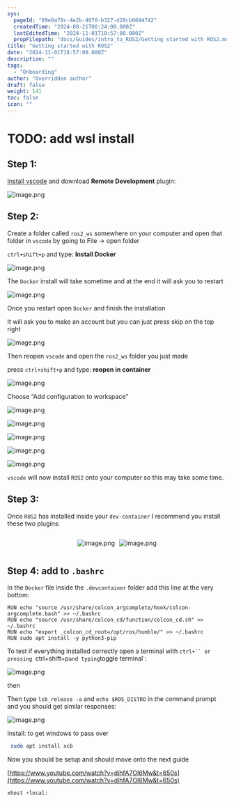 ```yaml
---
sys:
  pageId: "89e0a78c-4e2b-4070-b327-d28cb0694742"
  createdTime: "2024-08-21T00:24:00.000Z"
  lastEditedTime: "2024-11-01T18:57:00.000Z"
  propFilepath: "docs/Guides/intro_to_ROS2/Getting started with ROS2.md"
title: "Getting started with ROS2"
date: "2024-11-01T18:57:00.000Z"
description: ""
tags:
  - "Onboarding"
author: "Overridden author"
draft: false
weight: 141
toc: false
icon: ""
---
```


# TODO: add wsl install

## Step 1:

[Install vscode](https://code.visualstudio.com/download) and download **Remote Development** plugin:

![image.png](https://prod-files-secure.s3.us-west-2.amazonaws.com/d518164a-d88e-44d1-a4ee-3adb3bd8bce0/efb52993-1881-4a40-b95e-6f020334f022/image.png?X-Amz-Algorithm=AWS4-HMAC-SHA256&X-Amz-Content-Sha256=UNSIGNED-PAYLOAD&X-Amz-Credential=ASIAZI2LB466XS6UO23M%2F20250325%2Fus-west-2%2Fs3%2Faws4_request&X-Amz-Date=20250325T210723Z&X-Amz-Expires=3600&X-Amz-Security-Token=IQoJb3JpZ2luX2VjELT%2F%2F%2F%2F%2F%2F%2F%2F%2F%2FwEaCXVzLXdlc3QtMiJGMEQCIFU3NMvTrkZS53JKqE9qmR3VDtdvqt0IWAFAmEnxEZoJAiBlHlvMxNHOMjpXz5UTxPQtG%2FaViFLweGC%2F7%2BzTHFxfzSr%2FAwgdEAAaDDYzNzQyMzE4MzgwNSIMxxErv2q8ahBhhhwsKtwD%2BQ%2BOq7AbgppUCouj3J9S1gKmyPQSmR8jEcv1j%2BB7mZukAOs5q55AqGaCFJLCJ7ze4ixMkuKPk6x0bOcQyDXzgxvbFjA1zXrKtllT0c%2FUsPcmzj6k4qNr4TvQRQc5SRr34TEH25cAjwSlTJtED2WOVoBIefgR%2FSc5ToMLDJyOtx9YTIcV3C4T2QCZq1E%2B8i3ZTqmrZkEQeCTalkMgmDkSqE2LrqhJThUQiOeyX6Oa8ejBlunoz%2BPv0EGHJ9YBH5%2FC9AMSlauiLugxKqtlUI%2BrWX4lhv6EZvzM7SHnfEGF8deeQEfTHu%2BHvBkh10VOnab6%2FcW1cf4xw8oGFH6B4CAMW3eKJki3EaxaZaHINcmzSiKE9xOfMJzVSn0byBhCbuvze1%2FvPQgpm52NIk7At7S2ZABhavXEKcg0IQDuOMVuFDu9wVDWeO%2FC%2BCL3IHlpPasl%2FT1LLKxN90OOHd7qsxbUUCyUCdsl%2B%2FbKaa2m14R1mPgO%2FJDGinx%2BCz3eDIHJrwEJlxkLTGwOgp8qM%2FPq%2BlJWYVUxqPxDvY%2BZm2MbyZs1qNbb9RxPlC1xC8TMLcqA2CcHNLXycW%2FWfHHh6Y7foUrs2tyNXYurHO7ic13YK4YvOZuRCrw3Pf5eVuF66jIwz5iMvwY6pgFz0STtJHWRoSwncqFG09ivUuMfjgeMbkbGRjIcucS18ngvkJir7t8L1VLs1NBHMEXfSX2kYmFW%2FNSCd%2FGnQpA%2FRDq1dU9O%2BU%2BSEA%2BFvYGmIEVhhH8kAeT6E92SX9Kos2M%2FSiKgJNw4Nc4P5jFBW2Y6fR6whWWbN0lwuERgkJFaZROnvrGCKpVJRD%2FjXSnmpBcr3Jvd9WZXBwmEkwFzEwbKo01E4160&X-Amz-Signature=5d48f6a9362a27517f97b26f8fcf8ac0e81668d7c05252f1d9157d7e08ba184e&X-Amz-SignedHeaders=host&x-id=GetObject)

## Step 2:

Create a folder called `ros2_ws` somewhere on your computer and open that folder in `vscode` by going to File → open folder 

`ctrl+shift+p` and type: **Install Docker**

![image.png](https://prod-files-secure.s3.us-west-2.amazonaws.com/d518164a-d88e-44d1-a4ee-3adb3bd8bce0/2269dc0e-1cd5-47ff-bceb-c04ad9b2eab0/image.png?X-Amz-Algorithm=AWS4-HMAC-SHA256&X-Amz-Content-Sha256=UNSIGNED-PAYLOAD&X-Amz-Credential=ASIAZI2LB466XS6UO23M%2F20250325%2Fus-west-2%2Fs3%2Faws4_request&X-Amz-Date=20250325T210723Z&X-Amz-Expires=3600&X-Amz-Security-Token=IQoJb3JpZ2luX2VjELT%2F%2F%2F%2F%2F%2F%2F%2F%2F%2FwEaCXVzLXdlc3QtMiJGMEQCIFU3NMvTrkZS53JKqE9qmR3VDtdvqt0IWAFAmEnxEZoJAiBlHlvMxNHOMjpXz5UTxPQtG%2FaViFLweGC%2F7%2BzTHFxfzSr%2FAwgdEAAaDDYzNzQyMzE4MzgwNSIMxxErv2q8ahBhhhwsKtwD%2BQ%2BOq7AbgppUCouj3J9S1gKmyPQSmR8jEcv1j%2BB7mZukAOs5q55AqGaCFJLCJ7ze4ixMkuKPk6x0bOcQyDXzgxvbFjA1zXrKtllT0c%2FUsPcmzj6k4qNr4TvQRQc5SRr34TEH25cAjwSlTJtED2WOVoBIefgR%2FSc5ToMLDJyOtx9YTIcV3C4T2QCZq1E%2B8i3ZTqmrZkEQeCTalkMgmDkSqE2LrqhJThUQiOeyX6Oa8ejBlunoz%2BPv0EGHJ9YBH5%2FC9AMSlauiLugxKqtlUI%2BrWX4lhv6EZvzM7SHnfEGF8deeQEfTHu%2BHvBkh10VOnab6%2FcW1cf4xw8oGFH6B4CAMW3eKJki3EaxaZaHINcmzSiKE9xOfMJzVSn0byBhCbuvze1%2FvPQgpm52NIk7At7S2ZABhavXEKcg0IQDuOMVuFDu9wVDWeO%2FC%2BCL3IHlpPasl%2FT1LLKxN90OOHd7qsxbUUCyUCdsl%2B%2FbKaa2m14R1mPgO%2FJDGinx%2BCz3eDIHJrwEJlxkLTGwOgp8qM%2FPq%2BlJWYVUxqPxDvY%2BZm2MbyZs1qNbb9RxPlC1xC8TMLcqA2CcHNLXycW%2FWfHHh6Y7foUrs2tyNXYurHO7ic13YK4YvOZuRCrw3Pf5eVuF66jIwz5iMvwY6pgFz0STtJHWRoSwncqFG09ivUuMfjgeMbkbGRjIcucS18ngvkJir7t8L1VLs1NBHMEXfSX2kYmFW%2FNSCd%2FGnQpA%2FRDq1dU9O%2BU%2BSEA%2BFvYGmIEVhhH8kAeT6E92SX9Kos2M%2FSiKgJNw4Nc4P5jFBW2Y6fR6whWWbN0lwuERgkJFaZROnvrGCKpVJRD%2FjXSnmpBcr3Jvd9WZXBwmEkwFzEwbKo01E4160&X-Amz-Signature=840cda443b675ed9d8b96eaf096c3f3f2c94fb34957f0d92869f3e55436a2f9d&X-Amz-SignedHeaders=host&x-id=GetObject)

The `Docker` install will take sometime and at the end it will ask you to restart

![image.png](https://prod-files-secure.s3.us-west-2.amazonaws.com/d518164a-d88e-44d1-a4ee-3adb3bd8bce0/ed233f78-be33-4b1f-b89c-9c346c0e961e/image.png?X-Amz-Algorithm=AWS4-HMAC-SHA256&X-Amz-Content-Sha256=UNSIGNED-PAYLOAD&X-Amz-Credential=ASIAZI2LB466XS6UO23M%2F20250325%2Fus-west-2%2Fs3%2Faws4_request&X-Amz-Date=20250325T210723Z&X-Amz-Expires=3600&X-Amz-Security-Token=IQoJb3JpZ2luX2VjELT%2F%2F%2F%2F%2F%2F%2F%2F%2F%2FwEaCXVzLXdlc3QtMiJGMEQCIFU3NMvTrkZS53JKqE9qmR3VDtdvqt0IWAFAmEnxEZoJAiBlHlvMxNHOMjpXz5UTxPQtG%2FaViFLweGC%2F7%2BzTHFxfzSr%2FAwgdEAAaDDYzNzQyMzE4MzgwNSIMxxErv2q8ahBhhhwsKtwD%2BQ%2BOq7AbgppUCouj3J9S1gKmyPQSmR8jEcv1j%2BB7mZukAOs5q55AqGaCFJLCJ7ze4ixMkuKPk6x0bOcQyDXzgxvbFjA1zXrKtllT0c%2FUsPcmzj6k4qNr4TvQRQc5SRr34TEH25cAjwSlTJtED2WOVoBIefgR%2FSc5ToMLDJyOtx9YTIcV3C4T2QCZq1E%2B8i3ZTqmrZkEQeCTalkMgmDkSqE2LrqhJThUQiOeyX6Oa8ejBlunoz%2BPv0EGHJ9YBH5%2FC9AMSlauiLugxKqtlUI%2BrWX4lhv6EZvzM7SHnfEGF8deeQEfTHu%2BHvBkh10VOnab6%2FcW1cf4xw8oGFH6B4CAMW3eKJki3EaxaZaHINcmzSiKE9xOfMJzVSn0byBhCbuvze1%2FvPQgpm52NIk7At7S2ZABhavXEKcg0IQDuOMVuFDu9wVDWeO%2FC%2BCL3IHlpPasl%2FT1LLKxN90OOHd7qsxbUUCyUCdsl%2B%2FbKaa2m14R1mPgO%2FJDGinx%2BCz3eDIHJrwEJlxkLTGwOgp8qM%2FPq%2BlJWYVUxqPxDvY%2BZm2MbyZs1qNbb9RxPlC1xC8TMLcqA2CcHNLXycW%2FWfHHh6Y7foUrs2tyNXYurHO7ic13YK4YvOZuRCrw3Pf5eVuF66jIwz5iMvwY6pgFz0STtJHWRoSwncqFG09ivUuMfjgeMbkbGRjIcucS18ngvkJir7t8L1VLs1NBHMEXfSX2kYmFW%2FNSCd%2FGnQpA%2FRDq1dU9O%2BU%2BSEA%2BFvYGmIEVhhH8kAeT6E92SX9Kos2M%2FSiKgJNw4Nc4P5jFBW2Y6fR6whWWbN0lwuERgkJFaZROnvrGCKpVJRD%2FjXSnmpBcr3Jvd9WZXBwmEkwFzEwbKo01E4160&X-Amz-Signature=f2be25ad86f7985f9aff2bce7e50497916e5804865742094030e9f3315038054&X-Amz-SignedHeaders=host&x-id=GetObject)

Once you restart open `Docker` and finish the installation

It will ask you to make an account but you can just press skip on the top right

![image.png](https://prod-files-secure.s3.us-west-2.amazonaws.com/d518164a-d88e-44d1-a4ee-3adb3bd8bce0/21010ad9-1659-4fd9-9f59-9932a09b2a3d/image.png?X-Amz-Algorithm=AWS4-HMAC-SHA256&X-Amz-Content-Sha256=UNSIGNED-PAYLOAD&X-Amz-Credential=ASIAZI2LB466XS6UO23M%2F20250325%2Fus-west-2%2Fs3%2Faws4_request&X-Amz-Date=20250325T210723Z&X-Amz-Expires=3600&X-Amz-Security-Token=IQoJb3JpZ2luX2VjELT%2F%2F%2F%2F%2F%2F%2F%2F%2F%2FwEaCXVzLXdlc3QtMiJGMEQCIFU3NMvTrkZS53JKqE9qmR3VDtdvqt0IWAFAmEnxEZoJAiBlHlvMxNHOMjpXz5UTxPQtG%2FaViFLweGC%2F7%2BzTHFxfzSr%2FAwgdEAAaDDYzNzQyMzE4MzgwNSIMxxErv2q8ahBhhhwsKtwD%2BQ%2BOq7AbgppUCouj3J9S1gKmyPQSmR8jEcv1j%2BB7mZukAOs5q55AqGaCFJLCJ7ze4ixMkuKPk6x0bOcQyDXzgxvbFjA1zXrKtllT0c%2FUsPcmzj6k4qNr4TvQRQc5SRr34TEH25cAjwSlTJtED2WOVoBIefgR%2FSc5ToMLDJyOtx9YTIcV3C4T2QCZq1E%2B8i3ZTqmrZkEQeCTalkMgmDkSqE2LrqhJThUQiOeyX6Oa8ejBlunoz%2BPv0EGHJ9YBH5%2FC9AMSlauiLugxKqtlUI%2BrWX4lhv6EZvzM7SHnfEGF8deeQEfTHu%2BHvBkh10VOnab6%2FcW1cf4xw8oGFH6B4CAMW3eKJki3EaxaZaHINcmzSiKE9xOfMJzVSn0byBhCbuvze1%2FvPQgpm52NIk7At7S2ZABhavXEKcg0IQDuOMVuFDu9wVDWeO%2FC%2BCL3IHlpPasl%2FT1LLKxN90OOHd7qsxbUUCyUCdsl%2B%2FbKaa2m14R1mPgO%2FJDGinx%2BCz3eDIHJrwEJlxkLTGwOgp8qM%2FPq%2BlJWYVUxqPxDvY%2BZm2MbyZs1qNbb9RxPlC1xC8TMLcqA2CcHNLXycW%2FWfHHh6Y7foUrs2tyNXYurHO7ic13YK4YvOZuRCrw3Pf5eVuF66jIwz5iMvwY6pgFz0STtJHWRoSwncqFG09ivUuMfjgeMbkbGRjIcucS18ngvkJir7t8L1VLs1NBHMEXfSX2kYmFW%2FNSCd%2FGnQpA%2FRDq1dU9O%2BU%2BSEA%2BFvYGmIEVhhH8kAeT6E92SX9Kos2M%2FSiKgJNw4Nc4P5jFBW2Y6fR6whWWbN0lwuERgkJFaZROnvrGCKpVJRD%2FjXSnmpBcr3Jvd9WZXBwmEkwFzEwbKo01E4160&X-Amz-Signature=82b1e1b198ff73a26a27b5aaa01e9d49bc32590d8695350f2ca4104531100aab&X-Amz-SignedHeaders=host&x-id=GetObject)

Then reopen `vscode` and open the `ros2_ws` folder you just made

press `ctrl+shift+p` and type: **reopen in container**

![image.png](https://prod-files-secure.s3.us-west-2.amazonaws.com/d518164a-d88e-44d1-a4ee-3adb3bd8bce0/4e93b8c2-41ad-488c-8095-c74205196118/image.png?X-Amz-Algorithm=AWS4-HMAC-SHA256&X-Amz-Content-Sha256=UNSIGNED-PAYLOAD&X-Amz-Credential=ASIAZI2LB466XS6UO23M%2F20250325%2Fus-west-2%2Fs3%2Faws4_request&X-Amz-Date=20250325T210723Z&X-Amz-Expires=3600&X-Amz-Security-Token=IQoJb3JpZ2luX2VjELT%2F%2F%2F%2F%2F%2F%2F%2F%2F%2FwEaCXVzLXdlc3QtMiJGMEQCIFU3NMvTrkZS53JKqE9qmR3VDtdvqt0IWAFAmEnxEZoJAiBlHlvMxNHOMjpXz5UTxPQtG%2FaViFLweGC%2F7%2BzTHFxfzSr%2FAwgdEAAaDDYzNzQyMzE4MzgwNSIMxxErv2q8ahBhhhwsKtwD%2BQ%2BOq7AbgppUCouj3J9S1gKmyPQSmR8jEcv1j%2BB7mZukAOs5q55AqGaCFJLCJ7ze4ixMkuKPk6x0bOcQyDXzgxvbFjA1zXrKtllT0c%2FUsPcmzj6k4qNr4TvQRQc5SRr34TEH25cAjwSlTJtED2WOVoBIefgR%2FSc5ToMLDJyOtx9YTIcV3C4T2QCZq1E%2B8i3ZTqmrZkEQeCTalkMgmDkSqE2LrqhJThUQiOeyX6Oa8ejBlunoz%2BPv0EGHJ9YBH5%2FC9AMSlauiLugxKqtlUI%2BrWX4lhv6EZvzM7SHnfEGF8deeQEfTHu%2BHvBkh10VOnab6%2FcW1cf4xw8oGFH6B4CAMW3eKJki3EaxaZaHINcmzSiKE9xOfMJzVSn0byBhCbuvze1%2FvPQgpm52NIk7At7S2ZABhavXEKcg0IQDuOMVuFDu9wVDWeO%2FC%2BCL3IHlpPasl%2FT1LLKxN90OOHd7qsxbUUCyUCdsl%2B%2FbKaa2m14R1mPgO%2FJDGinx%2BCz3eDIHJrwEJlxkLTGwOgp8qM%2FPq%2BlJWYVUxqPxDvY%2BZm2MbyZs1qNbb9RxPlC1xC8TMLcqA2CcHNLXycW%2FWfHHh6Y7foUrs2tyNXYurHO7ic13YK4YvOZuRCrw3Pf5eVuF66jIwz5iMvwY6pgFz0STtJHWRoSwncqFG09ivUuMfjgeMbkbGRjIcucS18ngvkJir7t8L1VLs1NBHMEXfSX2kYmFW%2FNSCd%2FGnQpA%2FRDq1dU9O%2BU%2BSEA%2BFvYGmIEVhhH8kAeT6E92SX9Kos2M%2FSiKgJNw4Nc4P5jFBW2Y6fR6whWWbN0lwuERgkJFaZROnvrGCKpVJRD%2FjXSnmpBcr3Jvd9WZXBwmEkwFzEwbKo01E4160&X-Amz-Signature=63d39aa5110566426ec5ce83f3d794e6200983caff85764c3e14f2d59960e8be&X-Amz-SignedHeaders=host&x-id=GetObject)

Choose “Add configuration to workspace”

![image.png](https://prod-files-secure.s3.us-west-2.amazonaws.com/d518164a-d88e-44d1-a4ee-3adb3bd8bce0/9560b282-5060-4989-ba37-97e7b2c22476/image.png?X-Amz-Algorithm=AWS4-HMAC-SHA256&X-Amz-Content-Sha256=UNSIGNED-PAYLOAD&X-Amz-Credential=ASIAZI2LB466XS6UO23M%2F20250325%2Fus-west-2%2Fs3%2Faws4_request&X-Amz-Date=20250325T210723Z&X-Amz-Expires=3600&X-Amz-Security-Token=IQoJb3JpZ2luX2VjELT%2F%2F%2F%2F%2F%2F%2F%2F%2F%2FwEaCXVzLXdlc3QtMiJGMEQCIFU3NMvTrkZS53JKqE9qmR3VDtdvqt0IWAFAmEnxEZoJAiBlHlvMxNHOMjpXz5UTxPQtG%2FaViFLweGC%2F7%2BzTHFxfzSr%2FAwgdEAAaDDYzNzQyMzE4MzgwNSIMxxErv2q8ahBhhhwsKtwD%2BQ%2BOq7AbgppUCouj3J9S1gKmyPQSmR8jEcv1j%2BB7mZukAOs5q55AqGaCFJLCJ7ze4ixMkuKPk6x0bOcQyDXzgxvbFjA1zXrKtllT0c%2FUsPcmzj6k4qNr4TvQRQc5SRr34TEH25cAjwSlTJtED2WOVoBIefgR%2FSc5ToMLDJyOtx9YTIcV3C4T2QCZq1E%2B8i3ZTqmrZkEQeCTalkMgmDkSqE2LrqhJThUQiOeyX6Oa8ejBlunoz%2BPv0EGHJ9YBH5%2FC9AMSlauiLugxKqtlUI%2BrWX4lhv6EZvzM7SHnfEGF8deeQEfTHu%2BHvBkh10VOnab6%2FcW1cf4xw8oGFH6B4CAMW3eKJki3EaxaZaHINcmzSiKE9xOfMJzVSn0byBhCbuvze1%2FvPQgpm52NIk7At7S2ZABhavXEKcg0IQDuOMVuFDu9wVDWeO%2FC%2BCL3IHlpPasl%2FT1LLKxN90OOHd7qsxbUUCyUCdsl%2B%2FbKaa2m14R1mPgO%2FJDGinx%2BCz3eDIHJrwEJlxkLTGwOgp8qM%2FPq%2BlJWYVUxqPxDvY%2BZm2MbyZs1qNbb9RxPlC1xC8TMLcqA2CcHNLXycW%2FWfHHh6Y7foUrs2tyNXYurHO7ic13YK4YvOZuRCrw3Pf5eVuF66jIwz5iMvwY6pgFz0STtJHWRoSwncqFG09ivUuMfjgeMbkbGRjIcucS18ngvkJir7t8L1VLs1NBHMEXfSX2kYmFW%2FNSCd%2FGnQpA%2FRDq1dU9O%2BU%2BSEA%2BFvYGmIEVhhH8kAeT6E92SX9Kos2M%2FSiKgJNw4Nc4P5jFBW2Y6fR6whWWbN0lwuERgkJFaZROnvrGCKpVJRD%2FjXSnmpBcr3Jvd9WZXBwmEkwFzEwbKo01E4160&X-Amz-Signature=36aa21d6daa962dd84ac1f2b6955f3681f5874b84873ec534028e728bb7a91d7&X-Amz-SignedHeaders=host&x-id=GetObject)

![image.png](https://prod-files-secure.s3.us-west-2.amazonaws.com/d518164a-d88e-44d1-a4ee-3adb3bd8bce0/2ee63f81-886b-48e8-a553-dc6e5eac99e4/image.png?X-Amz-Algorithm=AWS4-HMAC-SHA256&X-Amz-Content-Sha256=UNSIGNED-PAYLOAD&X-Amz-Credential=ASIAZI2LB466XS6UO23M%2F20250325%2Fus-west-2%2Fs3%2Faws4_request&X-Amz-Date=20250325T210723Z&X-Amz-Expires=3600&X-Amz-Security-Token=IQoJb3JpZ2luX2VjELT%2F%2F%2F%2F%2F%2F%2F%2F%2F%2FwEaCXVzLXdlc3QtMiJGMEQCIFU3NMvTrkZS53JKqE9qmR3VDtdvqt0IWAFAmEnxEZoJAiBlHlvMxNHOMjpXz5UTxPQtG%2FaViFLweGC%2F7%2BzTHFxfzSr%2FAwgdEAAaDDYzNzQyMzE4MzgwNSIMxxErv2q8ahBhhhwsKtwD%2BQ%2BOq7AbgppUCouj3J9S1gKmyPQSmR8jEcv1j%2BB7mZukAOs5q55AqGaCFJLCJ7ze4ixMkuKPk6x0bOcQyDXzgxvbFjA1zXrKtllT0c%2FUsPcmzj6k4qNr4TvQRQc5SRr34TEH25cAjwSlTJtED2WOVoBIefgR%2FSc5ToMLDJyOtx9YTIcV3C4T2QCZq1E%2B8i3ZTqmrZkEQeCTalkMgmDkSqE2LrqhJThUQiOeyX6Oa8ejBlunoz%2BPv0EGHJ9YBH5%2FC9AMSlauiLugxKqtlUI%2BrWX4lhv6EZvzM7SHnfEGF8deeQEfTHu%2BHvBkh10VOnab6%2FcW1cf4xw8oGFH6B4CAMW3eKJki3EaxaZaHINcmzSiKE9xOfMJzVSn0byBhCbuvze1%2FvPQgpm52NIk7At7S2ZABhavXEKcg0IQDuOMVuFDu9wVDWeO%2FC%2BCL3IHlpPasl%2FT1LLKxN90OOHd7qsxbUUCyUCdsl%2B%2FbKaa2m14R1mPgO%2FJDGinx%2BCz3eDIHJrwEJlxkLTGwOgp8qM%2FPq%2BlJWYVUxqPxDvY%2BZm2MbyZs1qNbb9RxPlC1xC8TMLcqA2CcHNLXycW%2FWfHHh6Y7foUrs2tyNXYurHO7ic13YK4YvOZuRCrw3Pf5eVuF66jIwz5iMvwY6pgFz0STtJHWRoSwncqFG09ivUuMfjgeMbkbGRjIcucS18ngvkJir7t8L1VLs1NBHMEXfSX2kYmFW%2FNSCd%2FGnQpA%2FRDq1dU9O%2BU%2BSEA%2BFvYGmIEVhhH8kAeT6E92SX9Kos2M%2FSiKgJNw4Nc4P5jFBW2Y6fR6whWWbN0lwuERgkJFaZROnvrGCKpVJRD%2FjXSnmpBcr3Jvd9WZXBwmEkwFzEwbKo01E4160&X-Amz-Signature=45d37c01344eb20f014c4ddaa6fae2add45f8e5f278dbfe66d7de4deb83381dd&X-Amz-SignedHeaders=host&x-id=GetObject)

![image.png](https://prod-files-secure.s3.us-west-2.amazonaws.com/d518164a-d88e-44d1-a4ee-3adb3bd8bce0/ae1580b2-b048-407e-aed9-b584224a7a04/image.png?X-Amz-Algorithm=AWS4-HMAC-SHA256&X-Amz-Content-Sha256=UNSIGNED-PAYLOAD&X-Amz-Credential=ASIAZI2LB466XS6UO23M%2F20250325%2Fus-west-2%2Fs3%2Faws4_request&X-Amz-Date=20250325T210723Z&X-Amz-Expires=3600&X-Amz-Security-Token=IQoJb3JpZ2luX2VjELT%2F%2F%2F%2F%2F%2F%2F%2F%2F%2FwEaCXVzLXdlc3QtMiJGMEQCIFU3NMvTrkZS53JKqE9qmR3VDtdvqt0IWAFAmEnxEZoJAiBlHlvMxNHOMjpXz5UTxPQtG%2FaViFLweGC%2F7%2BzTHFxfzSr%2FAwgdEAAaDDYzNzQyMzE4MzgwNSIMxxErv2q8ahBhhhwsKtwD%2BQ%2BOq7AbgppUCouj3J9S1gKmyPQSmR8jEcv1j%2BB7mZukAOs5q55AqGaCFJLCJ7ze4ixMkuKPk6x0bOcQyDXzgxvbFjA1zXrKtllT0c%2FUsPcmzj6k4qNr4TvQRQc5SRr34TEH25cAjwSlTJtED2WOVoBIefgR%2FSc5ToMLDJyOtx9YTIcV3C4T2QCZq1E%2B8i3ZTqmrZkEQeCTalkMgmDkSqE2LrqhJThUQiOeyX6Oa8ejBlunoz%2BPv0EGHJ9YBH5%2FC9AMSlauiLugxKqtlUI%2BrWX4lhv6EZvzM7SHnfEGF8deeQEfTHu%2BHvBkh10VOnab6%2FcW1cf4xw8oGFH6B4CAMW3eKJki3EaxaZaHINcmzSiKE9xOfMJzVSn0byBhCbuvze1%2FvPQgpm52NIk7At7S2ZABhavXEKcg0IQDuOMVuFDu9wVDWeO%2FC%2BCL3IHlpPasl%2FT1LLKxN90OOHd7qsxbUUCyUCdsl%2B%2FbKaa2m14R1mPgO%2FJDGinx%2BCz3eDIHJrwEJlxkLTGwOgp8qM%2FPq%2BlJWYVUxqPxDvY%2BZm2MbyZs1qNbb9RxPlC1xC8TMLcqA2CcHNLXycW%2FWfHHh6Y7foUrs2tyNXYurHO7ic13YK4YvOZuRCrw3Pf5eVuF66jIwz5iMvwY6pgFz0STtJHWRoSwncqFG09ivUuMfjgeMbkbGRjIcucS18ngvkJir7t8L1VLs1NBHMEXfSX2kYmFW%2FNSCd%2FGnQpA%2FRDq1dU9O%2BU%2BSEA%2BFvYGmIEVhhH8kAeT6E92SX9Kos2M%2FSiKgJNw4Nc4P5jFBW2Y6fR6whWWbN0lwuERgkJFaZROnvrGCKpVJRD%2FjXSnmpBcr3Jvd9WZXBwmEkwFzEwbKo01E4160&X-Amz-Signature=04f932948a36d1f923f9ca5983ca369cbe7ffc5013768a0a000c1ded4a2eec27&X-Amz-SignedHeaders=host&x-id=GetObject)

![image.png](https://prod-files-secure.s3.us-west-2.amazonaws.com/d518164a-d88e-44d1-a4ee-3adb3bd8bce0/53255b28-f75e-430f-b9e3-c0ac8577e42b/image.png?X-Amz-Algorithm=AWS4-HMAC-SHA256&X-Amz-Content-Sha256=UNSIGNED-PAYLOAD&X-Amz-Credential=ASIAZI2LB466XS6UO23M%2F20250325%2Fus-west-2%2Fs3%2Faws4_request&X-Amz-Date=20250325T210723Z&X-Amz-Expires=3600&X-Amz-Security-Token=IQoJb3JpZ2luX2VjELT%2F%2F%2F%2F%2F%2F%2F%2F%2F%2FwEaCXVzLXdlc3QtMiJGMEQCIFU3NMvTrkZS53JKqE9qmR3VDtdvqt0IWAFAmEnxEZoJAiBlHlvMxNHOMjpXz5UTxPQtG%2FaViFLweGC%2F7%2BzTHFxfzSr%2FAwgdEAAaDDYzNzQyMzE4MzgwNSIMxxErv2q8ahBhhhwsKtwD%2BQ%2BOq7AbgppUCouj3J9S1gKmyPQSmR8jEcv1j%2BB7mZukAOs5q55AqGaCFJLCJ7ze4ixMkuKPk6x0bOcQyDXzgxvbFjA1zXrKtllT0c%2FUsPcmzj6k4qNr4TvQRQc5SRr34TEH25cAjwSlTJtED2WOVoBIefgR%2FSc5ToMLDJyOtx9YTIcV3C4T2QCZq1E%2B8i3ZTqmrZkEQeCTalkMgmDkSqE2LrqhJThUQiOeyX6Oa8ejBlunoz%2BPv0EGHJ9YBH5%2FC9AMSlauiLugxKqtlUI%2BrWX4lhv6EZvzM7SHnfEGF8deeQEfTHu%2BHvBkh10VOnab6%2FcW1cf4xw8oGFH6B4CAMW3eKJki3EaxaZaHINcmzSiKE9xOfMJzVSn0byBhCbuvze1%2FvPQgpm52NIk7At7S2ZABhavXEKcg0IQDuOMVuFDu9wVDWeO%2FC%2BCL3IHlpPasl%2FT1LLKxN90OOHd7qsxbUUCyUCdsl%2B%2FbKaa2m14R1mPgO%2FJDGinx%2BCz3eDIHJrwEJlxkLTGwOgp8qM%2FPq%2BlJWYVUxqPxDvY%2BZm2MbyZs1qNbb9RxPlC1xC8TMLcqA2CcHNLXycW%2FWfHHh6Y7foUrs2tyNXYurHO7ic13YK4YvOZuRCrw3Pf5eVuF66jIwz5iMvwY6pgFz0STtJHWRoSwncqFG09ivUuMfjgeMbkbGRjIcucS18ngvkJir7t8L1VLs1NBHMEXfSX2kYmFW%2FNSCd%2FGnQpA%2FRDq1dU9O%2BU%2BSEA%2BFvYGmIEVhhH8kAeT6E92SX9Kos2M%2FSiKgJNw4Nc4P5jFBW2Y6fR6whWWbN0lwuERgkJFaZROnvrGCKpVJRD%2FjXSnmpBcr3Jvd9WZXBwmEkwFzEwbKo01E4160&X-Amz-Signature=8d47edba01ffb5cfa3e4f999e43f9bbf46d1d08e029e6b55f58aa441bd03da83&X-Amz-SignedHeaders=host&x-id=GetObject)

![image.png](https://prod-files-secure.s3.us-west-2.amazonaws.com/d518164a-d88e-44d1-a4ee-3adb3bd8bce0/7c562767-5af9-4ffb-97d1-327bcdf4ee00/image.png?X-Amz-Algorithm=AWS4-HMAC-SHA256&X-Amz-Content-Sha256=UNSIGNED-PAYLOAD&X-Amz-Credential=ASIAZI2LB466XS6UO23M%2F20250325%2Fus-west-2%2Fs3%2Faws4_request&X-Amz-Date=20250325T210723Z&X-Amz-Expires=3600&X-Amz-Security-Token=IQoJb3JpZ2luX2VjELT%2F%2F%2F%2F%2F%2F%2F%2F%2F%2FwEaCXVzLXdlc3QtMiJGMEQCIFU3NMvTrkZS53JKqE9qmR3VDtdvqt0IWAFAmEnxEZoJAiBlHlvMxNHOMjpXz5UTxPQtG%2FaViFLweGC%2F7%2BzTHFxfzSr%2FAwgdEAAaDDYzNzQyMzE4MzgwNSIMxxErv2q8ahBhhhwsKtwD%2BQ%2BOq7AbgppUCouj3J9S1gKmyPQSmR8jEcv1j%2BB7mZukAOs5q55AqGaCFJLCJ7ze4ixMkuKPk6x0bOcQyDXzgxvbFjA1zXrKtllT0c%2FUsPcmzj6k4qNr4TvQRQc5SRr34TEH25cAjwSlTJtED2WOVoBIefgR%2FSc5ToMLDJyOtx9YTIcV3C4T2QCZq1E%2B8i3ZTqmrZkEQeCTalkMgmDkSqE2LrqhJThUQiOeyX6Oa8ejBlunoz%2BPv0EGHJ9YBH5%2FC9AMSlauiLugxKqtlUI%2BrWX4lhv6EZvzM7SHnfEGF8deeQEfTHu%2BHvBkh10VOnab6%2FcW1cf4xw8oGFH6B4CAMW3eKJki3EaxaZaHINcmzSiKE9xOfMJzVSn0byBhCbuvze1%2FvPQgpm52NIk7At7S2ZABhavXEKcg0IQDuOMVuFDu9wVDWeO%2FC%2BCL3IHlpPasl%2FT1LLKxN90OOHd7qsxbUUCyUCdsl%2B%2FbKaa2m14R1mPgO%2FJDGinx%2BCz3eDIHJrwEJlxkLTGwOgp8qM%2FPq%2BlJWYVUxqPxDvY%2BZm2MbyZs1qNbb9RxPlC1xC8TMLcqA2CcHNLXycW%2FWfHHh6Y7foUrs2tyNXYurHO7ic13YK4YvOZuRCrw3Pf5eVuF66jIwz5iMvwY6pgFz0STtJHWRoSwncqFG09ivUuMfjgeMbkbGRjIcucS18ngvkJir7t8L1VLs1NBHMEXfSX2kYmFW%2FNSCd%2FGnQpA%2FRDq1dU9O%2BU%2BSEA%2BFvYGmIEVhhH8kAeT6E92SX9Kos2M%2FSiKgJNw4Nc4P5jFBW2Y6fR6whWWbN0lwuERgkJFaZROnvrGCKpVJRD%2FjXSnmpBcr3Jvd9WZXBwmEkwFzEwbKo01E4160&X-Amz-Signature=d667ca8fa76018b2ed90b0f9d6a8012adad9e7cdcfb8315b60ade95f8179ac44&X-Amz-SignedHeaders=host&x-id=GetObject)

`vscode` will now install `ROS2` onto your computer so this may take some time.

## Step 3:

Once `ROS2` has installed inside your `dev-container` I recommend you install these two plugins:

<div style="display: flex;flex-direction: row; column-gap:10px; max-width: 630px;justify-content: center;">
<div>

![image.png](https://prod-files-secure.s3.us-west-2.amazonaws.com/d518164a-d88e-44d1-a4ee-3adb3bd8bce0/3fc3d550-5a54-4ba1-ba6b-faa01cdb7369/image.png?X-Amz-Algorithm=AWS4-HMAC-SHA256&X-Amz-Content-Sha256=UNSIGNED-PAYLOAD&X-Amz-Credential=ASIAZI2LB466VYCYFF3M%2F20250325%2Fus-west-2%2Fs3%2Faws4_request&X-Amz-Date=20250325T210733Z&X-Amz-Expires=3600&X-Amz-Security-Token=IQoJb3JpZ2luX2VjELT%2F%2F%2F%2F%2F%2F%2F%2F%2F%2FwEaCXVzLXdlc3QtMiJHMEUCIEZkN9y7mKugt%2FJsBSeIArNMO6PnrVCfvANMEYJvkSHHAiEA4NMPkDIb3E3%2BE3LdqNYxQ2L9SjEe5GTHceZdzIeUTnYq%2FwMIHRAAGgw2Mzc0MjMxODM4MDUiDGjmgAHM5RUCoRn0MyrcA2ZX0jBkykDj9sJlDoDSCiht6ADT2iI3k7GIetFwG47CPnbjkAsHJC1rM07gW8%2FQKMoIR7vp7QPouBSYoHffJUGO3hSEcTSXf5DGiOYXYbqgskHKDFU1sJA%2Fh5h%2BsA%2BC%2BdpseFxrJe6FGuBBG9lBAYX8QP9pVIwned8mVE0MkfwTF3DyjUvyEH1y98oEl9ewgVfhqB7WPrCHR7ZyxhFPJxwfH68%2F6DkX6hrMsZUY9MB8jbM5K3M329AVY0myNLENhShTNaEmB6lheYzitkdp%2F3APAk3cGsrOyv%2BMY3JxpyLyBst8rvp7JtOCGqL%2FY3%2FA6WAsEojyiAWHMBn1zqHgl47Nq6NuPDzNSwhTsMRdWWEN42%2FuNXwUteCG82F8eUWbzRnrxnC%2Fbxaf06tXgGwoaVgyX3eSSHddYbaQPdJ5Y3rOP1sh%2BwG4ATCTplXyLIom%2B4W80QdUWd%2B1KNFnFsbDK%2BASP8Pyf88YJcPMC6nW1H3rNmjT1XTFsPtJ3%2BLsskh%2FGcOr0Y70jAAiWWWwp6a3aQB4KNjAZReZBp%2F6NfYjzTMDY1UqzcRYYZhzEeEo86FwF%2BWR%2BUT40xIKNC7HdmVTrhsmveGPJezQPEKvROHsGNn4O5WRTHbm4UJP%2BIGfMNKXjL8GOqUBzmgjpRes%2FnrC95T7kuGBTbe9wClCfBOO98h%2BAc%2BhL%2BLom0Pam4du2afMqsDFog88%2BcsB0wczzMfa1ubxFpor45GLC3ILi60BzKlfCbxrpuL5GoohlVPdudkhTyA8yddxcip0PM%2FraVkHd9OJfWOJEGZVlAizlBFRAV%2BDTxFkZRtChdmrRzECZIlXpQTxggpszE4i8J%2BjhY5a%2BYQrDd5Y6YRqxo7z&X-Amz-Signature=eccf4b274c5198cdf2189a85007a092cf6f841b6adfefb4be47d1712ca1af3ce&X-Amz-SignedHeaders=host&x-id=GetObject)

</div>
<div>

![image.png](https://prod-files-secure.s3.us-west-2.amazonaws.com/d518164a-d88e-44d1-a4ee-3adb3bd8bce0/d994cc66-13c2-4093-a5a3-f84cf4601a82/image.png?X-Amz-Algorithm=AWS4-HMAC-SHA256&X-Amz-Content-Sha256=UNSIGNED-PAYLOAD&X-Amz-Credential=ASIAZI2LB466U22BQAMZ%2F20250325%2Fus-west-2%2Fs3%2Faws4_request&X-Amz-Date=20250325T210733Z&X-Amz-Expires=3600&X-Amz-Security-Token=IQoJb3JpZ2luX2VjELT%2F%2F%2F%2F%2F%2F%2F%2F%2F%2FwEaCXVzLXdlc3QtMiJHMEUCIG0fF1KeqcVOfBd0SqEr2SRi4dwT5gSVhyIRzGZ81I5vAiEA2JiIlBSC%2Fuk3XliZC79aZTVXdoFYlifWJcwrlVIy4g8q%2FwMIHRAAGgw2Mzc0MjMxODM4MDUiDKuaxkRyMM4o1aN3QCrcA5ukzPO4OauKi0FIjuSbOw7s2y5i%2Fx7ErLuL5DO%2Fvf3EPVtj0zzx%2F3Dh9mew0iSl5nkLFvHU6ZSlRnHuR9yTFXiSK83x8B4mtiH4RcI4u06DGt3ca1SQm2B83W2V1bnCg7o%2BBnjs%2FdhLSI%2FG%2FlFwUoURW1Vfnt85DrF8YblaymrTN7zA3nLeBDO%2FSiEaFMC3g0UNadEl0xtuCsRNiClXjGW05lHg8FwjlQADz7c9BgY2wY7bveyce6o4IoxwzwdiQ1VbPArluRDwKmCu9v1vFIhokxBbRU6Q1GZpSmt%2B060v%2BMRtWn%2B%2B%2FizxHkVw6sOtRD3aKLYLL02kG8w0g%2FVBUZTuqqZaiAjUeB4ZFFgVhtoWI7m6N1qYNtxSt33Z%2F86LFsTkpc8R9s4VC%2FomVXFAzuJihqgiggqFcGuo3aFfvlAGkGlmY9nFrT2hjgNgA2gTjz5AerM6gg2AHnB2ON38ER2ML8e9PLVGL%2FZV3cCA3lHRoZ55g9oRn0X%2B6d0xfeiddTVK8DsdIaLozdCVxlQlQKFUWKjNu6GStrRF7%2BcXEYWQsZjqUrV8DjqUV2z%2FdfUA2X3cVauPd3bjdwO%2Bls5ZtS0G82%2Fiu0f3IBK%2BHD7cs8GyOpJKekwBv9qFUXQlMKyYjL8GOqUBHQylaJUnZyUon8Q177feZquGqbnhM2Z79%2Fq083jnoFnTC4uo4UzNExTOzda807erB7Z0EZfEBnhuYZWr7gRc0UnOSFMszZ0mFdJsMmpDgAlntsjc3zTI2hG9fAmyu4kJyxtUjda%2BZOsk3sEZVWOzC666trCwNkLUnN70D0Yvt8c3a1wv0tHHlV4%2Bihv9KLg72qltg7A07zUU6DK8Beq8dzBc6id2&X-Amz-Signature=165c5c18531bb2aa0659f568ab82fba3588b83373e8bc1748065d205862a1f16&X-Amz-SignedHeaders=host&x-id=GetObject)

</div>
</div>

## Step 4: add to `.bashrc`

In the `Docker` file inside the `.devcontainer` folder add this line at the very bottom: 

```docker
RUN echo "source /usr/share/colcon_argcomplete/hook/colcon-argcomplete.bash" >> ~/.bashrc
RUN echo "source /usr/share/colcon_cd/function/colcon_cd.sh" >> ~/.bashrc
RUN echo "export _colcon_cd_root=/opt/ros/humble/" >> ~/.bashrc
RUN sudo apt install -y python3-pip 
```

To test if everything installed correctly open a terminal with `ctrl+`` or pressing `ctrl+shift+p` and typing `toggle terminal`:

![image.png](https://prod-files-secure.s3.us-west-2.amazonaws.com/d518164a-d88e-44d1-a4ee-3adb3bd8bce0/6a4943d8-b04e-4c02-9a58-775f3384d1a5/image.png?X-Amz-Algorithm=AWS4-HMAC-SHA256&X-Amz-Content-Sha256=UNSIGNED-PAYLOAD&X-Amz-Credential=ASIAZI2LB466XS6UO23M%2F20250325%2Fus-west-2%2Fs3%2Faws4_request&X-Amz-Date=20250325T210723Z&X-Amz-Expires=3600&X-Amz-Security-Token=IQoJb3JpZ2luX2VjELT%2F%2F%2F%2F%2F%2F%2F%2F%2F%2FwEaCXVzLXdlc3QtMiJGMEQCIFU3NMvTrkZS53JKqE9qmR3VDtdvqt0IWAFAmEnxEZoJAiBlHlvMxNHOMjpXz5UTxPQtG%2FaViFLweGC%2F7%2BzTHFxfzSr%2FAwgdEAAaDDYzNzQyMzE4MzgwNSIMxxErv2q8ahBhhhwsKtwD%2BQ%2BOq7AbgppUCouj3J9S1gKmyPQSmR8jEcv1j%2BB7mZukAOs5q55AqGaCFJLCJ7ze4ixMkuKPk6x0bOcQyDXzgxvbFjA1zXrKtllT0c%2FUsPcmzj6k4qNr4TvQRQc5SRr34TEH25cAjwSlTJtED2WOVoBIefgR%2FSc5ToMLDJyOtx9YTIcV3C4T2QCZq1E%2B8i3ZTqmrZkEQeCTalkMgmDkSqE2LrqhJThUQiOeyX6Oa8ejBlunoz%2BPv0EGHJ9YBH5%2FC9AMSlauiLugxKqtlUI%2BrWX4lhv6EZvzM7SHnfEGF8deeQEfTHu%2BHvBkh10VOnab6%2FcW1cf4xw8oGFH6B4CAMW3eKJki3EaxaZaHINcmzSiKE9xOfMJzVSn0byBhCbuvze1%2FvPQgpm52NIk7At7S2ZABhavXEKcg0IQDuOMVuFDu9wVDWeO%2FC%2BCL3IHlpPasl%2FT1LLKxN90OOHd7qsxbUUCyUCdsl%2B%2FbKaa2m14R1mPgO%2FJDGinx%2BCz3eDIHJrwEJlxkLTGwOgp8qM%2FPq%2BlJWYVUxqPxDvY%2BZm2MbyZs1qNbb9RxPlC1xC8TMLcqA2CcHNLXycW%2FWfHHh6Y7foUrs2tyNXYurHO7ic13YK4YvOZuRCrw3Pf5eVuF66jIwz5iMvwY6pgFz0STtJHWRoSwncqFG09ivUuMfjgeMbkbGRjIcucS18ngvkJir7t8L1VLs1NBHMEXfSX2kYmFW%2FNSCd%2FGnQpA%2FRDq1dU9O%2BU%2BSEA%2BFvYGmIEVhhH8kAeT6E92SX9Kos2M%2FSiKgJNw4Nc4P5jFBW2Y6fR6whWWbN0lwuERgkJFaZROnvrGCKpVJRD%2FjXSnmpBcr3Jvd9WZXBwmEkwFzEwbKo01E4160&X-Amz-Signature=c94be515b36f769c3fe97100578efe4c510278beb6f02c6767b044fe091c33d7&X-Amz-SignedHeaders=host&x-id=GetObject)

then 

Then type `lsb_release -a` and `echo $ROS_DISTRO` in the command prompt and you should get similar responses:

![image.png](https://prod-files-secure.s3.us-west-2.amazonaws.com/d518164a-d88e-44d1-a4ee-3adb3bd8bce0/3e635dec-a805-4e85-8b9e-d000e5b71a4e/image.png?X-Amz-Algorithm=AWS4-HMAC-SHA256&X-Amz-Content-Sha256=UNSIGNED-PAYLOAD&X-Amz-Credential=ASIAZI2LB466XS6UO23M%2F20250325%2Fus-west-2%2Fs3%2Faws4_request&X-Amz-Date=20250325T210723Z&X-Amz-Expires=3600&X-Amz-Security-Token=IQoJb3JpZ2luX2VjELT%2F%2F%2F%2F%2F%2F%2F%2F%2F%2FwEaCXVzLXdlc3QtMiJGMEQCIFU3NMvTrkZS53JKqE9qmR3VDtdvqt0IWAFAmEnxEZoJAiBlHlvMxNHOMjpXz5UTxPQtG%2FaViFLweGC%2F7%2BzTHFxfzSr%2FAwgdEAAaDDYzNzQyMzE4MzgwNSIMxxErv2q8ahBhhhwsKtwD%2BQ%2BOq7AbgppUCouj3J9S1gKmyPQSmR8jEcv1j%2BB7mZukAOs5q55AqGaCFJLCJ7ze4ixMkuKPk6x0bOcQyDXzgxvbFjA1zXrKtllT0c%2FUsPcmzj6k4qNr4TvQRQc5SRr34TEH25cAjwSlTJtED2WOVoBIefgR%2FSc5ToMLDJyOtx9YTIcV3C4T2QCZq1E%2B8i3ZTqmrZkEQeCTalkMgmDkSqE2LrqhJThUQiOeyX6Oa8ejBlunoz%2BPv0EGHJ9YBH5%2FC9AMSlauiLugxKqtlUI%2BrWX4lhv6EZvzM7SHnfEGF8deeQEfTHu%2BHvBkh10VOnab6%2FcW1cf4xw8oGFH6B4CAMW3eKJki3EaxaZaHINcmzSiKE9xOfMJzVSn0byBhCbuvze1%2FvPQgpm52NIk7At7S2ZABhavXEKcg0IQDuOMVuFDu9wVDWeO%2FC%2BCL3IHlpPasl%2FT1LLKxN90OOHd7qsxbUUCyUCdsl%2B%2FbKaa2m14R1mPgO%2FJDGinx%2BCz3eDIHJrwEJlxkLTGwOgp8qM%2FPq%2BlJWYVUxqPxDvY%2BZm2MbyZs1qNbb9RxPlC1xC8TMLcqA2CcHNLXycW%2FWfHHh6Y7foUrs2tyNXYurHO7ic13YK4YvOZuRCrw3Pf5eVuF66jIwz5iMvwY6pgFz0STtJHWRoSwncqFG09ivUuMfjgeMbkbGRjIcucS18ngvkJir7t8L1VLs1NBHMEXfSX2kYmFW%2FNSCd%2FGnQpA%2FRDq1dU9O%2BU%2BSEA%2BFvYGmIEVhhH8kAeT6E92SX9Kos2M%2FSiKgJNw4Nc4P5jFBW2Y6fR6whWWbN0lwuERgkJFaZROnvrGCKpVJRD%2FjXSnmpBcr3Jvd9WZXBwmEkwFzEwbKo01E4160&X-Amz-Signature=218344c4f8e3ab36fa56739cd94e9bf3a3a27134d07bdf4a1c0427d3c6c03e7c&X-Amz-SignedHeaders=host&x-id=GetObject)

Install:  to get windows to pass over

```bash
 sudo apt install xcb
```

Now you should be setup and should move onto the next guide 

[https://www.youtube.com/watch?v=dihfA7Ol6Mw&t=650s](https://www.youtube.com/watch?v=dihfA7Ol6Mw&t=650s)

```python
xhost +local:
```
